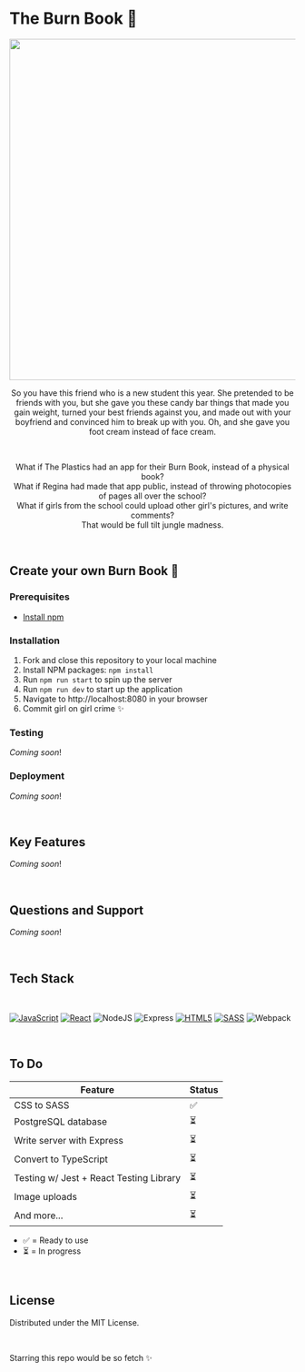 # The Burn Book 💅

<div align="center">

<img src="https://assets3.thrillist.com/v1/image/2706672/1584x892/scale;webp=auto;jpeg_quality=60;progressive.jpg" width="600" >

<br>

So you have this friend who is a new student this year. She pretended to be friends with you, but she gave you these candy bar things that made you gain weight, turned your best friends against you, and made out with your boyfriend and convinced him to break up with you. Oh, and she gave you foot cream instead of face cream.

<br>

What if The Plastics had an app for their Burn Book, instead of a physical book? <br> What if Regina had made that app public, instead of throwing photocopies of pages all over the school? <br> What if girls from the school could upload other girl's pictures, and write comments? <br> That would be full tilt jungle madness.

</div>

<br>

## Create your own Burn Book 💅

### Prerequisites

- [Install npm](https://docs.npmjs.com/downloading-and-installing-node-js-and-npm)

### Installation

1. Fork and close this repository to your local machine
2. Install NPM packages: `npm install`
3. Run `npm run start` to spin up the server
4. Run `npm run dev` to start up the application
5. Navigate to http://localhost:8080 in your browser
6. Commit girl on girl crime ✨

### Testing

_Coming soon_!

### Deployment

_Coming soon_!

<br>

## Key Features

_Coming soon_!

<br>

## Questions and Support

_Coming soon_!

<br>

## Tech Stack

<br>

[![JavaScript][JavaScript]][JavaScript-url] [![React][React.js]][React-url] ![NodeJS](https://img.shields.io/badge/node.js-6DA55F?style=for-the-badge&logo=node.js&logoColor=white) ![Express](https://img.shields.io/badge/Express.js-000000?style=for-the-badge&logo=express&logoColor=white) [![HTML5][HTML5]][HTML5-url] [![SASS][SASS]][SASS-url] ![Webpack](https://img.shields.io/badge/webpack-%238DD6F9.svg?style=for-the-badge&logo=webpack&logoColor=black)

<br>

## To Do

| Feature                                 | Status |
| --------------------------------------- | ------ |
| CSS to SASS                             | ✅     |
| PostgreSQL database                     | ⏳     |
| Write server with Express               | ⏳     |
| Convert to TypeScript                   | ⏳     |
| Testing w/ Jest + React Testing Library | ⏳     |
| Image uploads                           | ⏳     |
| And more...                             | ⏳     |

- ✅ = Ready to use
- ⏳ = In progress

<br>

## License

Distributed under the MIT License.

<br>

<!-- Logo Links -->

[React.js]: https://img.shields.io/badge/react-%2320232a.svg?style=for-the-badge&logo=react&logoColor=%2361DAFB
[React-url]: https://reactjs.org/
[JavaScript]: https://img.shields.io/badge/javascript-%23323330.svg?style=for-the-badge&logo=javascript&logoColor=%23F7DF1E
[JavaScript-url]: https://www.javascript.com/
[HTML5]: https://img.shields.io/badge/html5-%23E34F26.svg?style=for-the-badge&logo=html5&logoColor=white
[HTML5-url]: https://developer.mozilla.org/en-US/docs/Web/HTML/
[SASS]: https://img.shields.io/badge/SASS-hotpink.svg?style=for-the-badge&logo=SASS&logoColor=white
[SASS-url]: https://sass-lang.com/

Starring this repo would be so fetch ✨
